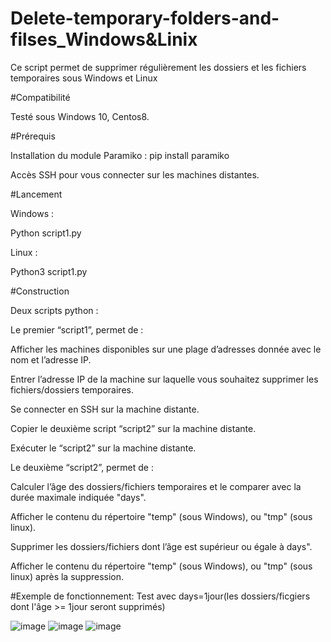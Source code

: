 # Delete-temporary-folders-and-filses_Windows&Linix 

Ce script permet de supprimer régulièrement les dossiers et les fichiers temporaires sous Windows et Linux 

  

#Compatibilité 

Testé sous Windows 10, Centos8. 
 



#Prérequis 

Installation du module Paramiko : pip install paramiko


Accès SSH pour vous connecter sur les machines distantes. 





#Lancement 

Windows : 

   Python script1.py 
 
Linux : 

  Python3 script1.py 

 
 



#Construction 

Deux scripts python : 

Le premier “script1”, permet de : 

   Afficher les machines disponibles sur une plage d’adresses donnée avec le nom et l’adresse IP.  

   Entrer l’adresse IP de la machine sur laquelle vous souhaitez supprimer les fichiers/dossiers temporaires. 

   Se connecter en SSH sur la machine distante. 

   Copier le deuxième script “script2” sur la machine distante. 

   Exécuter le “script2” sur la machine distante. 

 

Le deuxième “script2”, permet de :

   Calculer l’âge des dossiers/fichiers temporaires et le comparer avec la durée maximale indiquée "days".
   
   Afficher le contenu du répertoire "temp" (sous Windows), ou "tmp" (sous linux).
   
   Supprimer les dossiers/fichiers dont l’âge est supérieur ou égale à days". 
   
   Afficher le contenu du répertoire "temp" (sous Windows), ou "tmp" (sous linux) après la suppression.
   
   
   
   
   
   
   
   
 #Exemple de fonctionnement: Test avec days=1jour(les dossiers/ficgiers dont l'âge >= 1jour seront supprimés)


![image](https://user-images.githubusercontent.com/85261915/124932879-b8824180-e003-11eb-9a3d-ebf735388775.png)
![image](https://user-images.githubusercontent.com/85261915/124932930-c33cd680-e003-11eb-80d1-216910f675bb.png)
![image](https://user-images.githubusercontent.com/85261915/124932983-ccc63e80-e003-11eb-846f-aefc26b2ceab.png)

